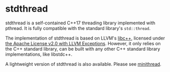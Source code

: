 # stdthread

stdthread is a self-contained C++17 threading library implemented with
pthread. It is fully compatible with the standard library's `std::thread`.

The implementation of stdthread is based on LLVM's
[libc++](https://github.com/llvm/llvm-project/tree/main/libcxx), licensed
under
[the Apache License v2.0 with LLVM Exceptions](https://github.com/llvm/llvm-project/blob/main/libcxx/LICENSE.TXT).
However, it only relies on the C++ standard library, can be built with any
other C++ standard library implementations, like libstdc++.

A lightweight version of stdthread is also available. Please see
[minithread](https://github.com/ZhongRuoyu/minithread).
